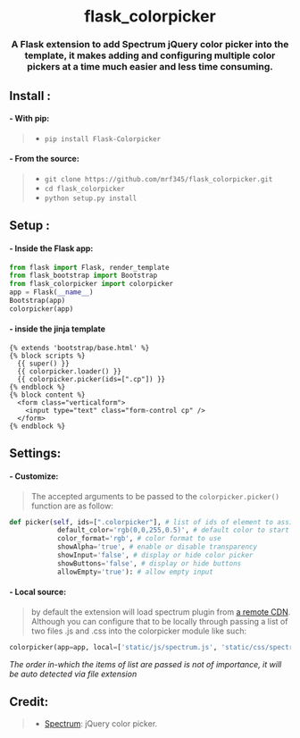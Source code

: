 <h1 align='center'>flask_colorpicker</h1>
<h3 align='center'>
A Flask extension to add Spectrum jQuery color picker into the template, it makes adding and configuring multiple color pickers at a time much easier and less time consuming.
</h3>

## Install :
#### - With pip:
> - `pip install Flask-Colorpicker` <br />

#### - From the source:
> - `git clone https://github.com/mrf345/flask_colorpicker.git`<br />
> - `cd flask_colorpicker` <br />
> - `python setup.py install`

## Setup :
#### - Inside the Flask app:
```python
from flask import Flask, render_template
from flask_bootstrap import Bootstrap
from flask_colorpicker import colorpicker
app = Flask(__name__)
Bootstrap(app)
colorpicker(app)
```
#### - inside the jinja template
```jinja
{% extends 'bootstrap/base.html' %}
{% block scripts %}
  {{ super() }}
  {{ colorpicker.loader() }}
  {{ colorpicker.picker(ids=[".cp"]) }}
{% endblock %}
{% block content %}
  <form class="verticalform">
    <input type="text" class="form-control cp" />
  </form>
{% endblock %}
```

## Settings:
#### - Customize:
>The accepted arguments to be passed to the `colorpicker.picker()` function are as follow:
```python
def picker(self, ids=[".colorpicker"], # list of ids of element to assign colorpicker to
            default_color='rgb(0,0,255,0.5)', # default color to start with
            color_format='rgb', # color format to use
            showAlpha='true', # enable or disable transparency
            showInput='false', # display or hide color picker
            showButtons='false', # display or hide buttons
            allowEmpty='true'): # allow empty input
```

#### - Local source:
> by default the extension will load spectrum plugin from [a remote CDN][25530337]. Although you can configure that to be locally through passing a list of two files .js and .css into the colorpicker module like such:
```python
colorpicker(app=app, local=['static/js/spectrum.js', 'static/css/spectrum.css'])
```
 _The order in-which the items of list are passed is not of importance, it will be auto detected via file extension_

  [25530337]: https://cdnjs.com/libraries/spectrum "Spectrum CDN"

## Credit:
> - [Spectrum][33c1000c]: jQuery color picker.

  [33c1000c]: https://github.com/bgrins/spectrum "Spectrum  website"
